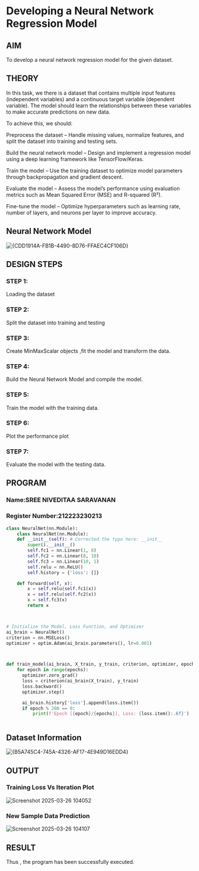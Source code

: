 # Developing a Neural Network Regression Model

## AIM

To develop a neural network regression model for the given dataset.

## THEORY

In this task, we there is a dataset that contains multiple input features (independent variables) and a continuous target variable (dependent variable). The model should learn the relationships between these variables to make accurate predictions on new data.

To achieve this, we should:

Preprocess the dataset – Handle missing values, normalize features, and split the dataset into training and testing sets.

Build the neural network model – Design and implement a regression model using a deep learning framework like TensorFlow/Keras.

Train the model – Use the training dataset to optimize model parameters through backpropagation and gradient descent.

Evaluate the model – Assess the model’s performance using evaluation metrics such as Mean Squared Error (MSE) and R-squared (R²).

Fine-tune the model – Optimize hyperparameters such as learning rate, number of layers, and neurons per layer to improve accuracy.

## Neural Network Model

![{CDD1914A-FB1B-4490-8D76-FFAEC4CF106D}](https://github.com/user-attachments/assets/fbfff882-fade-409f-9e1d-114d20f5781e)


## DESIGN STEPS

### STEP 1:

Loading the dataset

### STEP 2:

Split the dataset into training and testing

### STEP 3:

Create MinMaxScalar objects ,fit the model and transform the data.

### STEP 4:

Build the Neural Network Model and compile the model.

### STEP 5:

Train the model with the training data.

### STEP 6:

Plot the performance plot

### STEP 7:

Evaluate the model with the testing data.

## PROGRAM
### Name:SREE NIVEDITAA SARAVANAN
### Register Number:212223230213
```python
class NeuralNet(nn.Module):
    class NeuralNet(nn.Module):
    def __init__(self): # Corrected the typo here: __init__
        super().__init__()
        self.fc1 = nn.Linear(1, 8)
        self.fc2 = nn.Linear(8, 10)
        self.fc3 = nn.Linear(10, 1)
        self.relu = nn.ReLU()
        self.history = {'loss': []}

    def forward(self, x):
        x = self.relu(self.fc1(x))
        x = self.relu(self.fc2(x))
        x = self.fc3(x)
        return x



# Initialize the Model, Loss Function, and Optimizer
ai_brain = NeuralNet()
criterion = nn.MSELoss()
optimizer = optim.Adam(ai_brain.parameters(), lr=0.001)



def train_model(ai_brain, X_train, y_train, criterion, optimizer, epochs=2000):
    for epoch in range(epochs):
      optimizer.zero_grad()
      loss = criterion(ai_brain(X_train), y_train)
      loss.backward()
      optimizer.step()

      ai_brain.history['loss'].append(loss.item())
      if epoch % 200 == 0:
          print(f'Epoch [{epoch}/{epochs}], Loss: {loss.item():.6f}')



```
## Dataset Information

![{B5A745C4-745A-4326-AF17-4E949D16EDD4}](https://github.com/user-attachments/assets/868ab533-6a08-44e1-956e-c755d1697ffe)


## OUTPUT

### Training Loss Vs Iteration Plot

![Screenshot 2025-03-26 104052](https://github.com/user-attachments/assets/db33960b-bd43-4638-b950-54130cfaacd2)


### New Sample Data Prediction

![Screenshot 2025-03-26 104107](https://github.com/user-attachments/assets/ce073545-6cdd-407f-87ba-681b5b63f173)


## RESULT

Thus , the program has been successfully executed.
